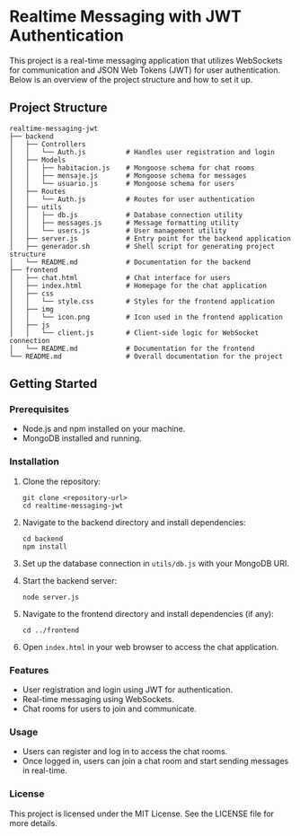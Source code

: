 # Realtime Messaging with JWT Authentication

This project is a real-time messaging application that utilizes WebSockets for communication and JSON Web Tokens (JWT) for user authentication. Below is an overview of the project structure and how to set it up.

## Project Structure

```
realtime-messaging-jwt
├── backend
│   ├── Controllers
│   │   └── Auth.js          # Handles user registration and login
│   ├── Models
│   │   ├── habitacion.js    # Mongoose schema for chat rooms
│   │   ├── mensaje.js       # Mongoose schema for messages
│   │   └── usuario.js       # Mongoose schema for users
│   ├── Routes
│   │   └── Auth.js          # Routes for user authentication
│   ├── utils
│   │   ├── db.js            # Database connection utility
│   │   ├── messages.js      # Message formatting utility
│   │   └── users.js         # User management utility
│   ├── server.js            # Entry point for the backend application
│   ├── generador.sh         # Shell script for generating project structure
│   └── README.md            # Documentation for the backend
├── frontend
│   ├── chat.html            # Chat interface for users
│   ├── index.html           # Homepage for the chat application
│   ├── css
│   │   └── style.css        # Styles for the frontend application
│   ├── img
│   │   └── icon.png         # Icon used in the frontend application
│   ├── js
│   │   └── client.js        # Client-side logic for WebSocket connection
│   └── README.md            # Documentation for the frontend
└── README.md                # Overall documentation for the project
```

## Getting Started

### Prerequisites

- Node.js and npm installed on your machine.
- MongoDB installed and running.

### Installation

1. Clone the repository:
   ```
   git clone <repository-url>
   cd realtime-messaging-jwt
   ```

2. Navigate to the backend directory and install dependencies:
   ```
   cd backend
   npm install
   ```

3. Set up the database connection in `utils/db.js` with your MongoDB URI.

4. Start the backend server:
   ```
   node server.js
   ```

5. Navigate to the frontend directory and install dependencies (if any):
   ```
   cd ../frontend
   ```

6. Open `index.html` in your web browser to access the chat application.

### Features

- User registration and login using JWT for authentication.
- Real-time messaging using WebSockets.
- Chat rooms for users to join and communicate.

### Usage

- Users can register and log in to access the chat rooms.
- Once logged in, users can join a chat room and start sending messages in real-time.

### License

This project is licensed under the MIT License. See the LICENSE file for more details.